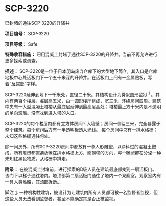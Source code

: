 # SCP-3220
                        




已封堵的通往SCP-3220的升降井



**项目编号：** SCP-3220

**项目等级：** Safe

**特殊收容措施：** 已用混凝土封堵了通往SCP-3220的升降井。当前不再允许进行更多探索或调查。

**描述：** SCP-3220是一位于日本羽岛废弃仓库下的大型地下筒仓。其入口是仓库地板中心处活板门下一个五十米深的升降井。在活板门上闩有一金属贴板，写着“<a shape='rect' class='newpage' href='/scp-3790'>&#21453;&#24120;&#37096;</a>”字样。

SCP-3220延伸到地下一千米处，直径二十米。其结构设计为类似圆形监狱<sup class='footnoteref'>
 <a shape='rect' class='footnoteref' id='footnoteref-1' href='javascript:;' onclick='WIKIDOT.page.utils.scrollToReference(&apos;footnote-1&apos;)'>1</a>
</sup>。其内有两百个楼层，每层高五米，由一圆形楼厅组成，宽三米，环绕房间四周。建筑中央有一大型混凝土塔楼从最底层延伸到最高层高处；塔楼最上方十米内是不透明的单向玻璃。没有找到进入塔的入口。

SCP-3220的每个楼层内都有立方体房间凹入墙壁；房间一侧达三米，完全暴露于整个建筑。每个房间后方有一半透明板透入光线。 每个房间中央有一排水格栅；未知这些格栅通往何处。

除一间房外，所有SCP-3220房间中都放有一尊人形雕塑，以涂料过的混凝土塑成。所有雕塑都直接放置在排水格栅上方，面朝塔的方向。每个雕塑都在分泌一种未知红黑色物质，从格栅中排走。

**附录：** 在被混凝土封堵前，进行探索的D级人员在建筑最底部找到一扇活板门。该门下以梯子通往塔内。塔顶部第二扇活板门通往了塔内一个观察室。观察室内有一具人类骷髅，[其颈部折断。](/scp-3693)



脚注
<a shape='rect' href='javascript:;' onclick='WIKIDOT.page.utils.scrollToReference(&apos;footnoteref-1&apos;)'>1</a>. 一种机构性建筑，被设计为让建筑内所有人员都可被一名监督者监视，但这些人员无法看到监督者，甚至不能确定其是否正被监视。


                    